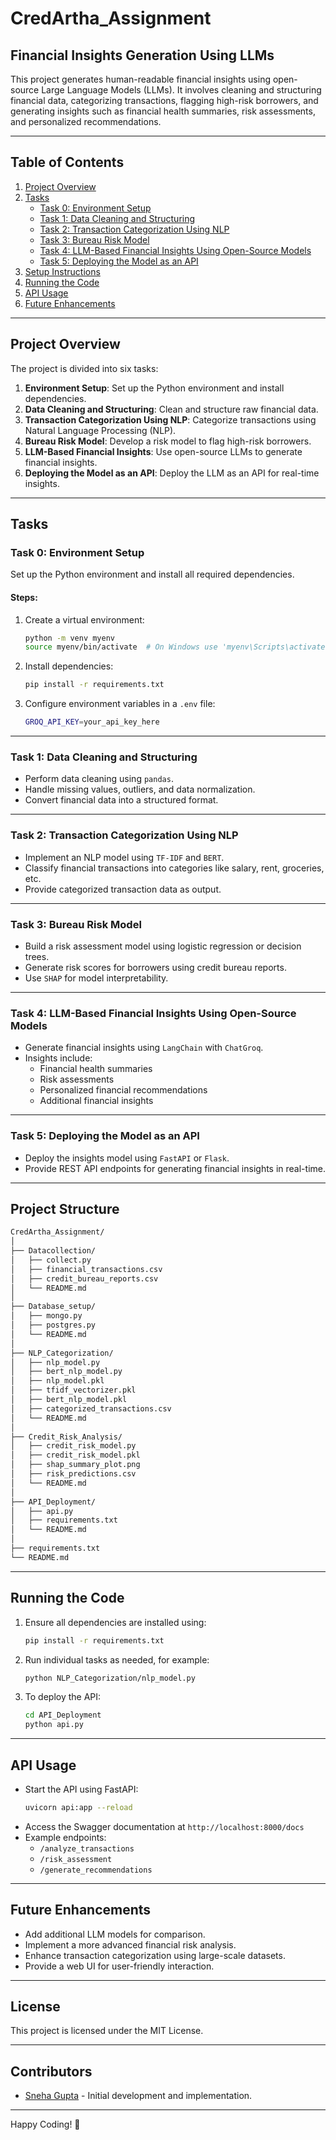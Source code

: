 # CredArtha_Assignment

## Financial Insights Generation Using LLMs

This project generates human-readable financial insights using open-source Large Language Models (LLMs). It involves cleaning and structuring financial data, categorizing transactions, flagging high-risk borrowers, and generating insights such as financial health summaries, risk assessments, and personalized recommendations.

---

## Table of Contents
1. [Project Overview](#project-overview)
2. [Tasks](#tasks)
   - [Task 0: Environment Setup](#task-0-environment-setup)
   - [Task 1: Data Cleaning and Structuring](#task-1-data-cleaning-and-structuring)
   - [Task 2: Transaction Categorization Using NLP](#task-2-transaction-categorization-using-nlp)
   - [Task 3: Bureau Risk Model](#task-3-bureau-risk-model)
   - [Task 4: LLM-Based Financial Insights Using Open-Source Models](#task-4-llm-based-financial-insights-using-open-source-models)
   - [Task 5: Deploying the Model as an API](#task-5-deploying-the-model-as-an-api)
3. [Setup Instructions](#setup-instructions)
4. [Running the Code](#running-the-code)
5. [API Usage](#api-usage)
6. [Future Enhancements](#future-enhancements)

---

## Project Overview

The project is divided into six tasks:
1. **Environment Setup**: Set up the Python environment and install dependencies.
2. **Data Cleaning and Structuring**: Clean and structure raw financial data.
3. **Transaction Categorization Using NLP**: Categorize transactions using Natural Language Processing (NLP).
4. **Bureau Risk Model**: Develop a risk model to flag high-risk borrowers.
5. **LLM-Based Financial Insights**: Use open-source LLMs to generate financial insights.
6. **Deploying the Model as an API**: Deploy the LLM as an API for real-time insights.

---

## Tasks

### Task 0: Environment Setup

Set up the Python environment and install all required dependencies.

#### Steps:
1. Create a virtual environment:
    ```bash
    python -m venv myenv
    source myenv/bin/activate  # On Windows use 'myenv\Scripts\activate'
    ```

2. Install dependencies:
    ```bash
    pip install -r requirements.txt
    ```

3. Configure environment variables in a `.env` file:
    ```bash
    GROQ_API_KEY=your_api_key_here
    ```

---

### Task 1: Data Cleaning and Structuring

- Perform data cleaning using `pandas`.
- Handle missing values, outliers, and data normalization.
- Convert financial data into a structured format.

---

### Task 2: Transaction Categorization Using NLP

- Implement an NLP model using `TF-IDF` and `BERT`.
- Classify financial transactions into categories like salary, rent, groceries, etc.
- Provide categorized transaction data as output.

---

### Task 3: Bureau Risk Model

- Build a risk assessment model using logistic regression or decision trees.
- Generate risk scores for borrowers using credit bureau reports.
- Use `SHAP` for model interpretability.

---

### Task 4: LLM-Based Financial Insights Using Open-Source Models

- Generate financial insights using `LangChain` with `ChatGroq`.
- Insights include:
  - Financial health summaries
  - Risk assessments
  - Personalized financial recommendations
  - Additional financial insights

---

### Task 5: Deploying the Model as an API

- Deploy the insights model using `FastAPI` or `Flask`.
- Provide REST API endpoints for generating financial insights in real-time.

---

## Project Structure

```bash
CredArtha_Assignment/
│
├── Datacollection/
│   ├── collect.py
│   ├── financial_transactions.csv
│   ├── credit_bureau_reports.csv
│   └── README.md
│
├── Database_setup/
│   ├── mongo.py
│   ├── postgres.py
│   └── README.md
│
├── NLP_Categorization/
│   ├── nlp_model.py
│   ├── bert_nlp_model.py
│   ├── nlp_model.pkl
│   ├── tfidf_vectorizer.pkl
│   ├── bert_nlp_model.pkl
│   ├── categorized_transactions.csv
│   └── README.md
│
├── Credit_Risk_Analysis/
│   ├── credit_risk_model.py
│   ├── credit_risk_model.pkl
│   ├── shap_summary_plot.png
│   ├── risk_predictions.csv
│   └── README.md
│
├── API_Deployment/
│   ├── api.py
│   ├── requirements.txt
│   └── README.md
│
├── requirements.txt
└── README.md
```

---

## Running the Code

1. Ensure all dependencies are installed using:
    ```bash
    pip install -r requirements.txt
    ```
2. Run individual tasks as needed, for example:
    ```bash
    python NLP_Categorization/nlp_model.py
    ```

3. To deploy the API:
    ```bash
    cd API_Deployment
    python api.py
    ```

---

## API Usage

- Start the API using FastAPI:
    ```bash
    uvicorn api:app --reload
    ```
- Access the Swagger documentation at `http://localhost:8000/docs`
- Example endpoints:
  - `/analyze_transactions`
  - `/risk_assessment`
  - `/generate_recommendations`

---

## Future Enhancements

- Add additional LLM models for comparison.
- Implement a more advanced financial risk analysis.
- Enhance transaction categorization using large-scale datasets.
- Provide a web UI for user-friendly interaction.

---

## License
This project is licensed under the MIT License.

---

## Contributors
- [Sneha Gupta](https://github.com/your-profile) - Initial development and implementation.

---

Happy Coding! 🚀

